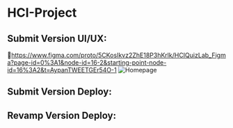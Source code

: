 ﻿# HCI-Project

## Submit Version UI/UX:
🔗https://www.figma.com/proto/5CKosIkvz2ZhE18P3hKrlk/HCIQuizLab_Figma?page-id=0%3A1&node-id=16-2&starting-point-node-id=16%3A2&t=AypanTWEETGEr54O-1
![Homepage](https://github.com/user-attachments/assets/16b3f36e-8ef8-4eb5-8498-ec2ddef029d7)


## Submit Version Deploy:


## Revamp Version Deploy:
